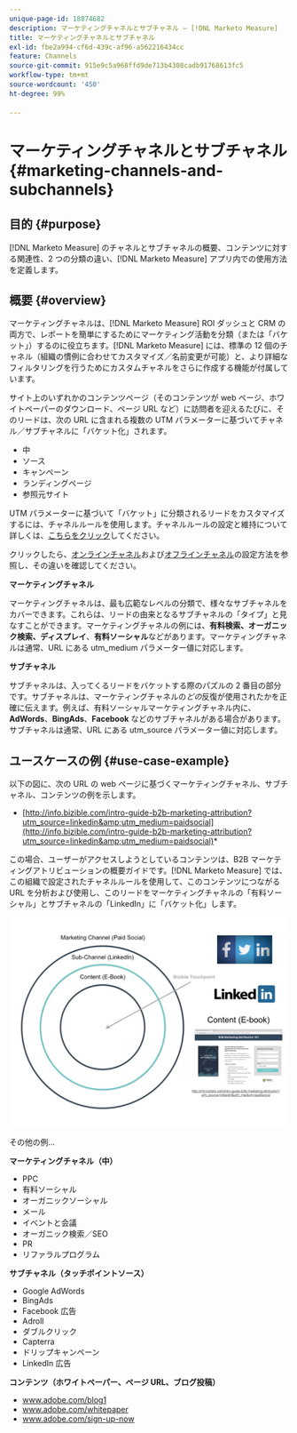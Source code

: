 ```yaml
---
unique-page-id: 18874682
description: マーケティングチャネルとサブチャネル — [!DNL Marketo Measure]
title: マーケティングチャネルとサブチャネル
exl-id: fbe2a994-cf6d-439c-af96-a562216434cc
feature: Channels
source-git-commit: 915e9c5a968ffd9de713b4308cadb91768613fc5
workflow-type: tm+mt
source-wordcount: '450'
ht-degree: 99%

---
```


# マーケティングチャネルとサブチャネル {#marketing-channels-and-subchannels}

## 目的 {#purpose}

[!DNL Marketo Measure] のチャネルとサブチャネルの概要、コンテンツに対する関連性、2 つの分類の違い、[!DNL Marketo Measure] アプリ内での使用方法を定義します。

## 概要 {#overview}

マーケティングチャネルは、[!DNL Marketo Measure] ROI ダッシュと CRM の両方で、レポートを簡単にするためにマーケティング活動を分類（または「バケット」）するのに役立ちます。[!DNL Marketo Measure] には、標準の 12 個のチャネル（組織の慣例に合わせてカスタマイズ／名前変更が可能）と、より詳細なフィルタリングを行うためにカスタムチャネルをさらに作成する機能が付属しています。

サイト上のいずれかのコンテンツページ（そのコンテンツが web ページ、ホワイトペーパーのダウンロード、ページ URL など）に訪問者を迎えるたびに、そのリードは、次の URL に含まれる複数の UTM パラメーターに基づいてチャネル／サブチャネルに「バケット化」されます。

* 中
* ソース
* キャンペーン
* ランディングページ
* 参照元サイト

UTM パラメーターに基づいて「バケット」に分類されるリードをカスタマイズするには、チャネルルールを使用します。チャネルルールの設定と維持について詳しくは、[こちらをクリック](/help/channel-tracking-and-setup/online-channels/online-custom-channel-setup.md)してください。

クリックしたら、[オンラインチャネル](/help/channel-tracking-and-setup/online-channels/online-custom-channel-setup.md)および[オフラインチャネル](/help/channel-tracking-and-setup/offline-channels/offline-custom-channel-setup.md)の設定方法を参照し、その違いを確認してください。

**マーケティングチャネル**

マーケティングチャネルは、最も広範なレベルの分類で、様々なサブチャネルをカバーできます。これらは、リードの由来となるサブチャネルの「タイプ」と見なすことができます。マーケティングチャネルの例には、**有料検索、オーガニック検索、ディスプレイ**、**有料ソーシャル**&#x200B;などがあります。マーケティングチャネルは通常、URL にある utm_medium パラメーター値に対応します。

**サブチャネル**

サブチャネルは、入ってくるリードをバケットする際のパズルの 2 番目の部分です。サブチャネルは、マーケティングチャネルの&#x200B;_どの_&#x200B;反復が使用されたかを正確に伝えます。例えば、有料ソーシャルマーケティングチャネル内に、**AdWords**、**BingAds**、**Facebook** などのサブチャネルがある場合があります。サブチャネルは通常、URL にある utm_source パラメーター値に対応します。

## ユースケースの例 {#use-case-example}

以下の図に、次の URL の web ページに基づくマーケティングチャネル、サブチャネル、コンテンツの例を示します。

* [http://info.bizible.com/intro-guide-b2b-marketing-attribution?utm_source=linkedin&amp;utm_medium=paidsocial](http://info.bizible.com/intro-guide-b2b-marketing-attribution?utm_source=linkedin&amp;utm_medium=paidsocial)*

この場合、ユーザーがアクセスしようとしているコンテンツは、B2B マーケティングアトリビューションの概要ガイドです。[!DNL Marketo Measure] では、この組織で設定されたチャネルルールを使用して、このコンテンツにつながる URL を分析および使用し、このリードをマーケティングチャネルの「有料ソーシャル」とサブチャネルの「LinkedIn」に「バケット化」します。

![](assets/1.jpg)

その他の例…

**マーケティングチャネル（中）**

* PPC
* 有料ソーシャル
* オーガニックソーシャル
* メール
* イベントと会議
* オーガニック検索／SEO
* PR
* リファラルプログラム

**サブチャネル（タッチポイントソース）**

* Google AdWords
* BingAds
* Facebook 広告
* Adroll
* ダブルクリック
* Capterra
* ドリップキャンペーン
* LinkedIn 広告

**コンテンツ（ホワイトペーパー、ページ URL、ブログ投稿）**

* www.adobe.com/blog1
* www.adobe.com/whitepaper
* www.adobe.com/sign-up-now
